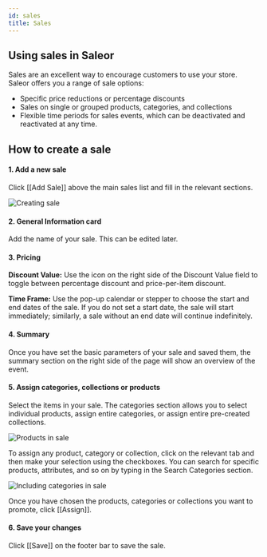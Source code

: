 ```yaml
---
id: sales
title: Sales
---
```

## Using sales in Saleor

Sales are an excellent way to encourage customers to use your store. Saleor offers you a range of sale options:

- Specific price reductions or percentage discounts
- Sales on single or grouped products, categories, and collections
- Flexible time periods for sales events, which can be deactivated and reactivated at any time.


## How to create a sale

#### 1. Add a new sale

Click [[Add Sale]] above the main sales list and fill in the relevant sections.

![Creating sale](assets/dashboard-discounts/1.png)


#### 2. General Information card

Add the name of your sale. This can be edited later.


#### 3. Pricing

**Discount Value:** Use the icon on the right side of the Discount Value field to toggle between percentage discount and price-per-item discount.

**Time Frame:** Use the pop-up calendar or stepper to choose the start and end dates of the sale. If you do not set a start date, the sale will start immediately; similarly, a sale without an end date will continue indefinitely.


#### 4. Summary

Once you have set the basic parameters of your sale and saved them, the summary section on the right side of the page will show an overview of the event.


#### 5. Assign categories, collections or products

Select the items in your sale. The categories section allows you to select individual products, assign entire categories, or assign entire pre-created collections.   

![Products in sale](assets/dashboard-discounts/2.png)

To assign any product, category or collection, click on the relevant tab and then make your selection using the checkboxes. You can search for specific products, attributes, and so on by typing in the Search Categories section.

![Including categories in sale](assets/dashboard-discounts/3.png)

Once you have chosen the products, categories or collections you want to promote, click [[Assign]].


#### 6. Save your changes

Click [[Save]] on the footer bar to save the sale.
